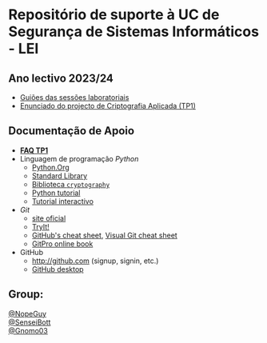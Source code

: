 # Repositório de suporte à UC de Segurança de Sistemas Informáticos - LEI

## Ano lectivo 2023/24

* [Guiões das sessões laboratoriais](doc/guioes.md)
* [Enunciado do projecto de Criptografia Aplicada (TP1)](doc/projCA.md)

## Documentação de Apoio
 * **[FAQ TP1](doc/projCA/FAQ.md)**
 * Linguagem de programação _Python_
   * [Python.Org](https://docs.python.org/)
   * [Standard Library](https://docs.python.org/3/library/index.html)
   * [Biblioteca `cryptography`](https://cryptography.io/en/stable/)
   * [Python tutorial](https://docs.python.org/3/tutorial/index.html)
   * [Tutorial interactivo](https://www.learnpython.org/)
 * *Git*
   * [site oficial](https://git-scm.com)
   * [TryIt!](http://try.github.io)
   * [GitHub's cheat sheet](https://training.github.com/downloads/github-git-cheat-sheet.pdf), [Visual Git cheat sheet](http://ndpsoftware.com/git-cheatsheet.html)
   * [GitPro online book](https://git-scm.com/book/en/v2)
 * GitHub
   * <http://github.com> (signup, signin, etc.)
   * [GitHub desktop](https://desktop.github.com)

## Group:
[@NopeGuy](https://github.com/NopeGuy) \
[@SenseiBott](https://github.com/SenseiBott) \
[@Gnomo03](https://github.com/Gnomo03) 